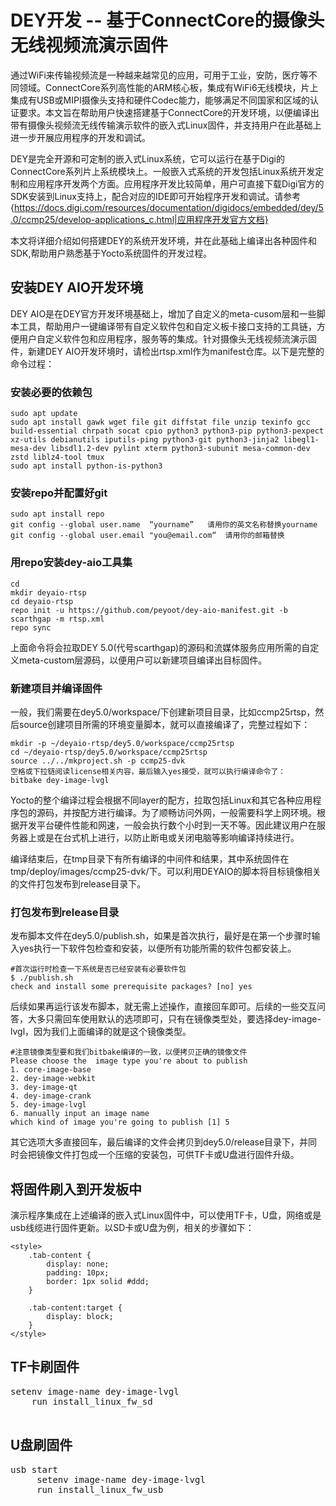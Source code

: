 # DEY开发 -- 基于ConnectCore的摄像头无线视频流演示固件
通过WiFi来传输视频流是一种越来越常见的应用，可用于工业，安防，医疗等不同领域。ConnectCore系列高性能的ARM核心板，集成有WiFi6无线模块，片上集成有USB或MIPI摄像头支持和硬件Codec能力，能够满足不同国家和区域的认证要求。本文旨在帮助用户快速搭建基于ConnectCore的开发环境，以便编译出带有摄像头视频流无线传输演示软件的嵌入式Linux固件，并支持用户在此基础上进一步开展应用程序的开发和调试。

DEY是完全开源和可定制的嵌入式Linux系统，它可以运行在基于Digi的ConnectCore系列片上系统模块上。一般嵌入式系统的开发包括Linux系统开发定制和应用程序开发两个方面。应用程序开发比较简单，用户可直接下载Digi官方的SDK安装到Linux支持上，配合对应的IDE即可开始程序开发和调试。请参考{https://docs.digi.com/resources/documentation/digidocs/embedded/dey/5.0/ccmp25/develop-applications_c.html|应用程序开发官方文档}

本文将详细介绍如何搭建DEY的系统开发环境，并在此基础上编译出各种固件和SDK,帮助用户熟悉基于Yocto系统固件的开发过程。

## 安装DEY AIO开发环境
DEY AIO是在DEY官方开发环境基础上，增加了自定义的meta-cusom层和一些脚本工具，帮助用户一键编译带有自定义软件包和自定义板卡接口支持的工具链，方便用户自定义软件包和应用程序，服务等的集成。针对摄像头无线视频流演示固件，新建DEY AIO开发环境时，请检出rtsp.xml作为manifest仓库。以下是完整的命令过程：

### 安装必要的依赖包
```
sudo apt update
sudo apt install gawk wget file git diffstat file unzip texinfo gcc build-essential chrpath socat cpio python3 python3-pip python3-pexpect xz-utils debianutils iputils-ping python3-git python3-jinja2 libegl1-mesa-dev libsdl1.2-dev pylint xterm python3-subunit mesa-common-dev zstd liblz4-tool tmux
sudo apt install python-is-python3
```
### 安装repo并配置好git
```
sudo apt install repo
git config --global user.name  “yourname”   请用你的英文名称替换yourname
git config --global user.email "you@email.com“  请用你的邮箱替换

```
### 用repo安装dey-aio工具集
```
cd
mkdir deyaio-rtsp
cd deyaio-rtsp
repo init -u https://github.com/peyoot/dey-aio-manifest.git -b scarthgap -m rtsp.xml 
repo sync
```
上面命令将会拉取DEY 5.0(代号scarthgap)的源码和流媒体服务应用所需的自定义meta-custom层源码，以便用户可以新建项目编译出目标固件。

### 新建项目并编译固件
一般，我们需要在dey5.0/workspace/下创建新项目目录，比如ccmp25rtsp，然后source创建项目所需的环境变量脚本，就可以直接编译了，完整过程如下：
```
mkdir -p ~/deyaio-rtsp/dey5.0/workspace/ccmp25rtsp
cd ~/deyaio-rtsp/dey5.0/workspace/ccmp25rtsp
source ../../mkproject.sh -p ccmp25-dvk
空格或下拉链阅读license相关内容，最后输入yes接受，就可以执行编译命令了：
bitbake dey-image-lvgl
```
Yocto的整个编译过程会根据不同layer的配方，拉取包括Linux和其它各种应用程序包的源码，并按配方进行编译。为了顺畅访问外网，一般需要科学上网环境。根据开发平台硬件性能和网速，一般会执行数个小时到一天不等。因此建议用户在服务器上或是在台式机上进行，以防止断电或关闭电脑等影响编译持续进行。

编译结束后，在tmp目录下有所有编译的中间件和结果，其中系统固件在tmp/deploy/images/ccmp25-dvk/下。可以利用DEYAIO的脚本将目标镜像相关的文件打包发布到release目录下。

### 打包发布到release目录
发布脚本文件在dey5.0/publish.sh，如果是首次执行，最好是在第一个步骤时输入yes执行一下软件包检查和安装，以便所有功能所需的软件包都安装上。
```
#首次运行时检查一下系统是否已经安装有必要软件包
$ ./publish.sh
check and install some prerequisite packages? [no] yes
```
后续如果再运行该发布脚本，就无需上述操作，直接回车即可。后续的一些交互问答，大多只需回车使用默认的选项即可，只有在镜像类型处，要选择dey-image-lvgl，因为我们上面编译的就是这个镜像类型。
```
#注意镜像类型要和我们bitbake编译的一致，以便拷贝正确的镜像文件
Please choose the  image type you're about to publish
1. core-image-base
2. dey-image-webkit
3. dey-image-qt
4. dey-image-crank
5. dey-image-lvgl
6. manually input an image name
which kind of image you're going to publish [1] 5
```
其它选项大多直接回车，最后编译的文件会拷贝到dey5.0/release目录下，并同时会把镜像文件打包成一个压缩的安装包，可供TF卡或U盘进行固件升级。


## 将固件刷入到开发板中
演示程序集成在上述编译的嵌入式Linux固件中，可以使用TF卡，U盘，网络或是usb线缆进行固件更新。以SD卡或U盘为例，相关的步骤如下：

    <style>
        .tab-content {
            display: none;
            padding: 10px;
            border: 1px solid #ddd;
        }

        .tab-content:target {
            display: block;
        }
    </style>

<h2>TF卡刷固件</h2>
<div id="sdcard" class="tab-content">
    <pre>setenv image-name dey-image-lvgl 
    run install_linux_fw_sd
    </pre>
</div>

<h2>U盘刷固件</h2>
<div id="udisk" class="tab-content">
    <pre>usb start
     setenv image-name dey-image-lvgl
     run install_linux_fw_usb
     </pre>
</div>
